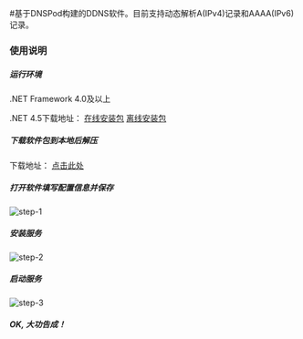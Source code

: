 #基于DNSPod构建的DDNS软件。目前支持动态解析A(IPv4)记录和AAAA(IPv6)记录。

### 使用说明

##### 运行环境
.NET Framework 4.0及以上  

.NET 4.5下载地址： [在线安装包](http://go.microsoft.com/fwlink/?LinkId=225704) [离线安装包](http://go.microsoft.com/fwlink/?LinkId=225702)

##### 下载软件包到本地后解压
下载地址： [点击此处](https://gitee.com/zhunian/dynamic-dns/attach_files/958797/download/DynamicDNS.zip)

##### 打开软件填写配置信息并保存 
![step-1](![配置1](https://gitee.com/zhunian/dynamic-dns/blob/master/DNSPng/1.png))

##### 安装服务
![step-2](![配置2](https://gitee.com/zhunian/dynamic-dns/blob/master/DNSPng/2.png))

##### 启动服务
![step-3](![配置3](https://gitee.com/zhunian/dynamic-dns/blob/master/DNSPng/3.png))

##### OK, 大功告成！
